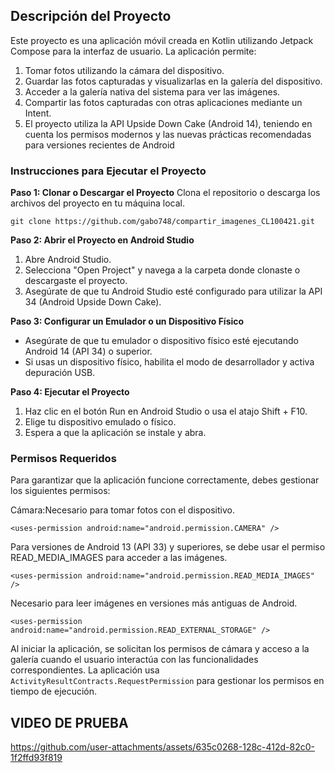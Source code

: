 ## Descripción del Proyecto

Este proyecto es una aplicación móvil creada en Kotlin utilizando Jetpack Compose para la interfaz de usuario. La aplicación permite:

1. Tomar fotos utilizando la cámara del dispositivo.
2. Guardar las fotos capturadas y visualizarlas en la galería del dispositivo.
3. Acceder a la galería nativa del sistema para ver las imágenes.
4. Compartir las fotos capturadas con otras aplicaciones mediante un Intent.
5. El proyecto utiliza la API Upside Down Cake (Android 14), teniendo en cuenta los permisos modernos y las nuevas prácticas recomendadas para versiones recientes de Android

### Instrucciones para Ejecutar el Proyecto

**Paso 1: Clonar o Descargar el Proyecto**
Clona el repositorio o descarga los archivos del proyecto en tu máquina local.

```
git clone https://github.com/gabo748/compartir_imagenes_CL100421.git

```

**Paso 2: Abrir el Proyecto en Android Studio**

1. Abre Android Studio.
2. Selecciona "Open Project" y navega a la carpeta donde clonaste o descargaste el proyecto.
3. Asegúrate de que tu Android Studio esté configurado para utilizar la API 34 (Android Upside Down Cake).

**Paso 3: Configurar un Emulador o un Dispositivo Físico**

- Asegúrate de que tu emulador o dispositivo físico esté ejecutando Android 14 (API 34) o superior.
- Si usas un dispositivo físico, habilita el modo de desarrollador y activa depuración USB.

**Paso 4: Ejecutar el Proyecto**

1. Haz clic en el botón Run en Android Studio o usa el atajo Shift + F10.
2. Elige tu dispositivo emulado o físico.
3. Espera a que la aplicación se instale y abra.

### Permisos Requeridos

Para garantizar que la aplicación funcione correctamente, debes gestionar los siguientes permisos:

Cámara:Necesario para tomar fotos con el dispositivo.

```
<uses-permission android:name="android.permission.CAMERA" />

```

Para versiones de Android 13 (API 33) y superiores, se debe usar el permiso READ_MEDIA_IMAGES para acceder a las imágenes.

```
<uses-permission android:name="android.permission.READ_MEDIA_IMAGES" />

```

Necesario para leer imágenes en versiones más antiguas de Android.

```
<uses-permission android:name="android.permission.READ_EXTERNAL_STORAGE" />

```


Al iniciar la aplicación, se solicitan los permisos de cámara y acceso a la galería cuando el usuario interactúa con las funcionalidades correspondientes.
La aplicación usa ``ActivityResultContracts.RequestPermission`` para gestionar los permisos en tiempo de ejecución.

## VIDEO DE PRUEBA

https://github.com/user-attachments/assets/635c0268-128c-412d-82c0-1f2ffd93f819
